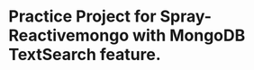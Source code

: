 Practice Project for Spray-Reactivemongo with MongoDB TextSearch feature.
====================================
